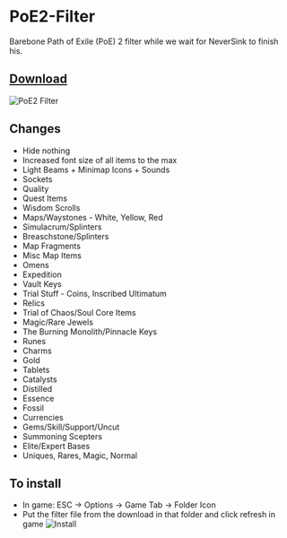 # PoE2-Filter
Barebone Path of Exile (PoE) 2 filter while we wait for NeverSink to finish his.

##  [Download](https://github.com/RetroCro/PoE2-Filter/archive/refs/heads/main.zip)

![PoE2 Filter](https://i.imgur.com/8PAflBI.jpeg)

## Changes
 - Hide nothing
 - Increased font size of all items to the max 
 - Light Beams + Minimap Icons + Sounds
 - Sockets
 - Quality
 - Quest Items
 - Wisdom Scrolls 
 - Maps/Waystones - White, Yellow, Red
 - Simulacrum/Splinters
 - Breaschstone/Splinters
 - Map Fragments
 - Misc Map Items
 - Omens
 - Expedition
 - Vault Keys
 - Trial Stuff - Coins, Inscribed Ultimatum
 - Relics
 - Trial of Chaos/Soul Core Items
 - Magic/Rare Jewels
 - The Burning Monolith/Pinnacle Keys
 - Runes
 - Charms
 - Gold
 - Tablets
 - Catalysts
 - Distilled
 - Essence
 - Fossil
 - Currencies
 - Gems/Skill/Support/Uncut
 - Summoning Scepters
 - Elite/Expert Bases
 - Uniques, Rares, Magic, Normal

## To install
- In game: ESC -> Options -> Game Tab -> Folder Icon
- Put the filter file from the download in that folder and click refresh in game
![Install](https://i.imgur.com/lUCGxYZ.png)
